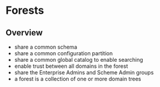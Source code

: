 # Forests

## Overview

* share a common schema
* share a common configuration partition
* share a common global catalog to enable searching
* enable trust between all domains in the forest
* share the Enterprise Admins and Scheme Admin groups
* a forest is a collection of one or more domain trees

